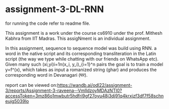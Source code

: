 # assignment-3-DL-RNN




for running the code refer to readme file.

This assignment is a work under the course cs6910 under the prof. Mithesh Kabhra from IIT Madras. This assigNment is an individual assignment. 

In this assignment, sequence to sequence model was build using RNN. a word in the native script and its corresponding transliteration in the Latin script (the way we type while chatting with our friends on WhatsApp etc). Given many such (xi,yi)i=1n(x_i, y_i)_{i=1}^n
pairs the goal is to train a model y=f^(x), which takes as input a romanized string (ghar) and produces the corresponding word in Devanagari (घर).



report can be viewed on:https://wandb.ai/odl22/assignment-3/reports/Assignment-3-raveena--VmlldzoyMDAzNTI0?accessToken=3mz86o1mwbutr5hdfri9gf27oyu48j3dj91q4krxjzf3df7f58schneujg5039lo
